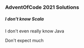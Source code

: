 ### AdventOfCode 2021 Solutions 

##### I don't know Scala

I don't even really know Java

Don't expect much